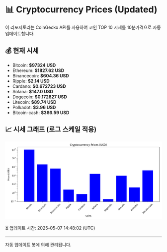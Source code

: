 
# 📊 Cryptocurrency Prices (Updated)

이 리포지토리는 CoinGecko API를 사용하여 코인 TOP 10 시세를 10분가격으로 자동 업데이트합니다.

## 💰 현재 시세
- Bitcoin: **$97324 USD**
- Ethereum: **$1827.62 USD**
- Binancecoin: **$604.36 USD**
- Ripple: **$2.14 USD**
- Cardano: **$0.672723 USD**
- Solana: **$147.0 USD**
- Dogecoin: **$0.172827 USD**
- Litecoin: **$89.74 USD**
- Polkadot: **$3.96 USD**
- Bitcoin-cash: **$366.59 USD**

## 📈 시세 그래프 (로그 스케일 적용)
![Crypto Prices](crypto_prices.png)

⏳ 업데이트 시간: 2025-05-07 14:48:02 (UTC)

---
자동 업데이트 봇에 의해 관리됩니다.
